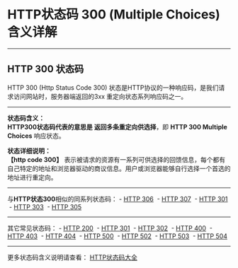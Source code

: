 # HTTP状态码 300 (Multiple Choices) 含义详解

---

## HTTP 300 状态码

HTTP 300 (Http Status Code 300) 状态是HTTP协议的一种响应码，是我们请求访问网站时，服务器端返回的3xx 重定向状态系列响应码之一。

---

**状态码含义：**  
**HTTP300状态码代表的意思是** **返回多条重定向供选择**，即 **HTTP 300 Multiple Choices** 响应状态。

**状态详细说明：**  
**【http code 300】** 表示被请求的资源有一系列可供选择的回馈信息，每个都有自己特定的地址和浏览器驱动的商议信息。用户或浏览器能够自行选择一个首选的地址进行重定向。

  

---

与**HTTP状态300**相似的同系列状态码： - [HTTP 306](https://seo.juziseo.com/doc/http_code/306 "HTTP 306详细说明")
 - [HTTP 307](https://seo.juziseo.com/doc/http_code/307 "HTTP 307详细说明")
 - [HTTP 301](https://seo.juziseo.com/doc/http_code/301 "HTTP 301详细说明")
 - [HTTP 303](https://seo.juziseo.com/doc/http_code/303 "HTTP 303详细说明")
 - [HTTP 305](https://seo.juziseo.com/doc/http_code/305 "HTTP 305详细说明")

---

其它常见状态码： - [HTTP 200](https://seo.juziseo.com/doc/http_code/200 "HTTP 200详细说明")
 - [HTTP 301](https://seo.juziseo.com/doc/http_code/301 "HTTP 301详细说明")
 - [HTTP 302](https://seo.juziseo.com/doc/http_code/302 "HTTP 302详细说明")
 - [HTTP 400](https://seo.juziseo.com/doc/http_code/400 "HTTP 400详细说明")
 - [HTTP 403](https://seo.juziseo.com/doc/http_code/403 "HTTP 403详细说明")
 - [HTTP 404](https://seo.juziseo.com/doc/http_code/404 "HTTP 404详细说明")
 - [HTTP 500](https://seo.juziseo.com/doc/http_code/500 "HTTP 500详细说明")
 - [HTTP 502](https://seo.juziseo.com/doc/http_code/502 "HTTP 502详细说明")
 - [HTTP 503](https://seo.juziseo.com/doc/http_code/503 "HTTP 503详细说明")
 - [HTTP 504](https://seo.juziseo.com/doc/http_code/504 "HTTP 504详细说明")

---

更多状态码含义说明请查看： [HTTP状态码大全](https://seo.juziseo.com/doc/http_code/)